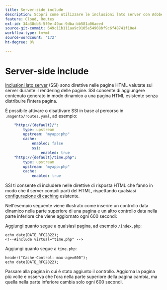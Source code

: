 ```yaml
---
title: Server-side include
description: Scopri come utilizzare le inclusioni lato server con Adobe Commerce sull’infrastruttura cloud.
feature: Cloud, Routes
exl-id: 34a38cb5-5f0e-49ac-9dba-bb581a06aeed
source-git-commit: 649c11b111aa9c9105e54908bf9c6f48741f10e4
workflow-type: tm+mt
source-wordcount: '172'
ht-degree: 0%

---
```


# Server-side include

[Inclusioni lato server](https://nginx.org/en/docs/http/ngx_http_ssi_module.html) (SSI) sono direttive nelle pagine HTML valutate sul server durante il rendering delle pagine. SSI consente di aggiungere contenuto generato in modo dinamico a una pagina HTML esistente senza distribuire l’intera pagina.

È possibile attivare o disattivare SSI in base al percorso in `.magento/routes.yaml`, ad esempio:

```yaml
    "http://{default}/":
        type: upstream
        upstream: "myapp:php"
        cache:
            enabled: false
            ssi:
                enabled: true
    "http://{default}/time.php":
        type: upstream
        upstream: "myapp:php"
        cache:
            enabled: true
```

SSI ti consente di includere nelle direttive di risposta HTML che fanno in modo che il server compili parti del HTML, rispettando qualsiasi [configurazione di caching](caching.md) esistente.

Nell&#39;esempio seguente viene illustrato come inserire un controllo data dinamico nella parte superiore di una pagina e un altro controllo data nella parte inferiore che viene aggiornato ogni 600 secondi:

Aggiungi quanto segue a qualsiasi pagina, ad esempio `/index.php`:

```php?start_inline=1
echo date(DATE_RFC2822);
<!--#include virtual="time.php" -->
```

Aggiungi quanto segue a `time.php`:

```php?start_inline=1
header("Cache-Control: max-age=600");
echo date(DATE_RFC2822);
```

Passare alla pagina in cui è stato aggiunto il controllo. Aggiorna la pagina più volte e osserva che l’ora nella parte superiore della pagina cambia, ma quella nella parte inferiore cambia solo ogni 600 secondi.

